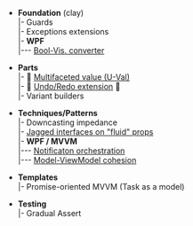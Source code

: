 + **Foundation** (clay)\
|- Guards\
|- Exceptions extensions\
|- **WPF**\
|--- [Bool-Vis. converter](readme+/bool2viz_improved.md)

+ **Parts**\
|- 💠 [Multifaceted value (U-Val)](readme+/PARTS/U-Val)\
|- 🔄 [Undo/Redo extension](readme+/PARTS/Rvrs) 🚧\
|- Variant builders

+ **Techniques/Patterns**\
|- Downcasting impedance\
|- [Jagged interfaces on "fluid" props](readme+/techniques/jagged-props.md)\
|- **WPF / MVVM**\
|--- [Notificaton orchestration](readme+/techniques//mvvm/mvvm_notification-orchestration.md)\
|--- [Model-ViewModel cohesion](readme+/techniques/mvvm/mvvm_vmodel-cohesion.md)

+ **Templates**\
|- Promise-oriented MVVM (Task as a model)

+ **Testing**\
|- Gradual Assert
